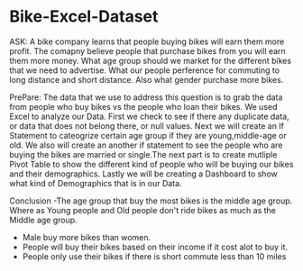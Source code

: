 # Bike-Excel-Dataset
ASK:
 A bike company learns that people buying bikes will earn them more profit. The comapny believe people that purchase bikes from you will earn them more money. What age group should we market for the different bikes that we need to advertise. What our people perference for commuting to long distance and short distance. Also what gender purchase more bikes.

PrePare:
The data that we use to address this question is to grab the data from people who buy bikes vs the people who loan their bikes. We used Excel to analyze our Data. First we check to see if there any duplicate data, or data that does not belong there, or null values. Next we will create an If Statement to cateogrize certain age group if they are young,middle-age or old. We also will create an another if statement to see the people who are buying the bikes are married or single.The next part is to create mutliple Pivot Table to show the different kind of people who will be buying our bikes and their demographics. Lastly we will be creating a Dashboard to show what kind of Demographics that is in our Data.


Conclusion
-The age group that buy the most bikes is the middle age group. Where as Young people and Old people don't ride bikes as much as the Middle age group. 
- Male buy more bikes than women.
- People will buy their bikes based on their income if it cost alot to buy it.
- People only use their bikes if there is short commute  less than 10 miles
